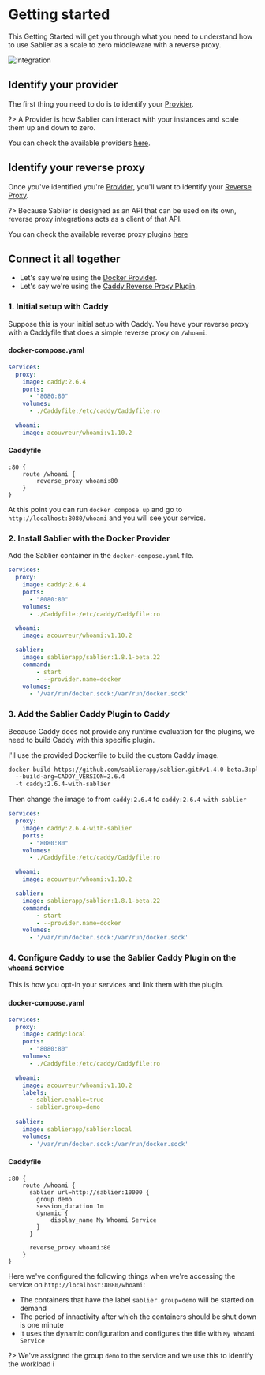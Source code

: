 # Getting started

This Getting Started will get you through what you need to understand how to use Sablier as a scale to zero middleware with a reverse proxy.

![integration](/assets/img/integration.png)

## Identify your provider

The first thing you need to do is to identify your [Provider](providers/overview).

?> A Provider is how Sablier can interact with your instances and scale them up and down to zero.

You can check the available providers [here](providers/overview?id=available-providers).

## Identify your reverse proxy

Once you've identified you're [Provider](providers/overview), you'll want to identify your [Reverse Proxy](plugins/overview).

?> Because Sablier is designed as an API that can be used on its own, reverse proxy integrations acts as a client of that API.

You can check the available reverse proxy plugins [here](plugins/overview?id=available-reverse-proxies)

## Connect it all together

- Let's say we're using the [Docker Provider](providers/docker).
- Let's say we're using the [Caddy Reverse Proxy Plugin](plugins/caddy).

### 1. Initial setup with Caddy

Suppose this is your initial setup with Caddy. You have your reverse proxy with a Caddyfile that does a simple reverse proxy on `/whoami`.

<!-- tabs:start -->

#### **docker-compose.yaml**

```yaml
services:
  proxy:
    image: caddy:2.6.4
    ports:
      - "8080:80"
    volumes:
      - ./Caddyfile:/etc/caddy/Caddyfile:ro

  whoami:
    image: acouvreur/whoami:v1.10.2
```

#### **Caddyfile**

```Caddyfile
:80 {
	route /whoami {
		reverse_proxy whoami:80
	}
}
```

<!-- tabs:end -->

At this point you can run `docker compose up` and go to `http://localhost:8080/whoami` and you will see your service.


### 2. Install Sablier with the Docker Provider

Add the Sablier container in the `docker-compose.yaml` file.

```yaml
services:
  proxy:
    image: caddy:2.6.4
    ports:
      - "8080:80"
    volumes:
      - ./Caddyfile:/etc/caddy/Caddyfile:ro

  whoami:
    image: acouvreur/whoami:v1.10.2

  sablier:
    image: sablierapp/sablier:1.8.1-beta.22
    command:
        - start
        - --provider.name=docker
    volumes:
      - '/var/run/docker.sock:/var/run/docker.sock'
```

### 3. Add the Sablier Caddy Plugin to Caddy

Because Caddy does not provide any runtime evaluation for the plugins, we need to build Caddy with this specific plugin.

I'll use the provided Dockerfile to build the custom Caddy image.

```bash
docker build https://github.com/sablierapp/sablier.git#v1.4.0-beta.3:plugins/caddy 
  --build-arg=CADDY_VERSION=2.6.4
  -t caddy:2.6.4-with-sablier
```

Then change the image to from `caddy:2.6.4` to `caddy:2.6.4-with-sablier`

```yaml
services:
  proxy:
    image: caddy:2.6.4-with-sablier
    ports:
      - "8080:80"
    volumes:
      - ./Caddyfile:/etc/caddy/Caddyfile:ro

  whoami:
    image: acouvreur/whoami:v1.10.2

  sablier:
    image: sablierapp/sablier:1.8.1-beta.22
    command:
        - start
        - --provider.name=docker
    volumes:
      - '/var/run/docker.sock:/var/run/docker.sock'
```

### 4. Configure Caddy to use the Sablier Caddy Plugin on the `whoami` service

This is how you opt-in your services and link them with the plugin.

<!-- tabs:start -->

#### **docker-compose.yaml**

```yaml
services:
  proxy:
    image: caddy:local
    ports:
      - "8080:80"
    volumes:
      - ./Caddyfile:/etc/caddy/Caddyfile:ro

  whoami:
    image: acouvreur/whoami:v1.10.2
    labels:
      - sablier.enable=true
      - sablier.group=demo
  
  sablier:
    image: sablierapp/sablier:local
    volumes:
      - '/var/run/docker.sock:/var/run/docker.sock'
```

#### **Caddyfile**

```Caddyfile
:80 {
	route /whoami {
      sablier url=http://sablier:10000 {
        group demo
        session_duration 1m 
        dynamic {
            display_name My Whoami Service
        }
      }

	  reverse_proxy whoami:80
	}
}
```

Here we've configured the following things when we're accessing the service on `http://localhost:8080/whoami`:
- The containers that have the label `sablier.group=demo` will be started on demand
- The period of innactivity after which the containers should be shut down is one minute
- It uses the dynamic configuration and configures the title with `My Whoami Service`

<!-- tabs:end -->

?> We've assigned the group `demo` to the service and we use this to identify the workload i